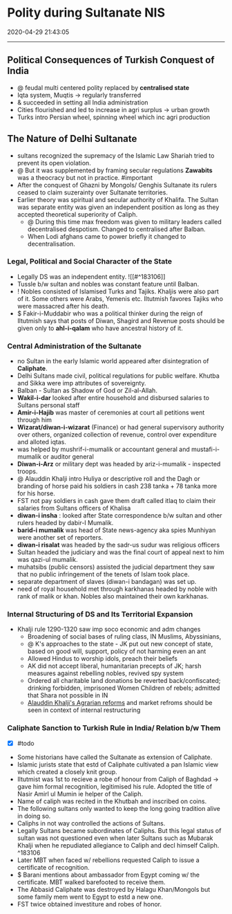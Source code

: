 # Polity during Sultanate NIS

2020-04-29 21:43:05

---

## Political Consequences of Turkish Conquest of India

- @ feudal multi centered polity replaced by **centralised state**
- Iqta system, Muqtis → regularly transferred
- & succeeded in setting all India administration
- Cities flourished and led to increase in agri surplus → urban growth
- Turks intro Persian wheel, spinning wheel which inc agri production

## The Nature of Delhi Sultanate

- sultans recognized the supremacy of the Islamic Law Shariah tried to prevent its open violation.
- @ But it was supplemented by framing secular regulations **Zawabits** was a theocracy but not in practice. #important
- After the conquest of Ghazni by Mongols/ Genghis Sultanate its rulers ceased to claim suzerainty over Sultanate territories.
- Earlier theory was spiritual and secular authority of Khalifa. The Sultan was separate entity was given an independent position as long as they accepted theoretical superiority of Caliph.
	- @ During this time max freedom was given to military leaders called decentralised despotism. Changed to centralised after Balban.
	- When Lodi afghans came to power briefly it changed to decentralisation.

### Legal, Political and Social Character of the State

- Legally DS was an independent entity.
![[#^183106]]
- Tussle b/w sultan and nobles was constant feature until Balban.
- ! Nobles consisted of Islamised Turks and Tajiks. Khaljis were also part of it. Some others were Arabs, Yemenis etc. Iltutmish favores Tajiks who were massacred after his death.
- $ Fakir-i-Muddabir who was a political thinker during the reign of Iltutmish says that posts of Diwan, Shagird and Revenue posts should be given only to **ahl-i-qalam** who have ancestral history of it.

### Central Administration of the Sultanate

- no Sultan in the early Islamic world appeared after disintegration of **Caliphate**.
- Delhi Sultans made civil, political regulations for public welfare. Khutba and Sikka were imp attributes of sovereignty.
- Balban - Sultan as Shadow of God or Zil-al-Allah.
- **Wakil-i-dar** looked after entire household and disbursed salaries to Sultans personal staff
- **Amir-i-Hajib** was master of ceremonies at court all petitions went through him
- **Wizarat/diwan-i-wizarat** (Finance) or had general supervisory authority over others, organized collection of revenue, control over expenditure and alloted iqtas.
- was helped by mushrif-i-mumalik or accountant general and mustafi-i-mumalik or auditor general
- **Diwan-i-Arz** or military dept was headed by ariz-i-mumalik - inspected troops.
- @ Alauddin Khalji intro Huliya or descriptive roll and the Dagh or branding of horse paid his soldiers in cash 238 tanka + 78 tanka more for his horse.
- FST not pay soldiers in cash gave them draft called itlaq to claim their salaries from Sultans officers of Khalisa
- **diwan-i insha** : looked after State correspondence b/w sultan and other rulers headed by dabir-I Mumalik.
- **barid-i mumalik** was head of State news-agency aka spies Munhiyan were another set of reporters.
- **diwan-i risalat** was headed by the sadr-us sudur was religious officers
- Sultan headed the judiciary and was the final court of appeal next to him was qazi-ul mumalik.
- muhatsibs (public censors) assisted the judicial department they saw that no public infringement of the tenets of Islam took place.
- separate department of slaves (diwan-i bandagan) was set up.
- need of royal household met through karkhanas headed by noble with rank of malik or khan. Nobles also maintained their own karkhanas.

### Internal Structuring of DS and Its Territorial Expansion

- Khalji rule 1290-1320 saw imp soco economic and adm changes
    - Broadening of social bases of ruling class, IN Muslims, Abyssinians,
    - @ K's approaches to the state - JK put out new concept of state, based on good will, support, policy of not harming even an ant
    - Allowed Hindus to worship idols, preach their beliefs
    - AK did not accept liberal, humanitarian precepts of JK; harsh measures against rebelling nobles, revived spy system
    - Ordered all charitable land donations be reverted back/confiscated; drinking forbidden, imprisoned Women Children of rebels; admitted that Shara not possible in IN
    - [Alauddin Khalji's Agrarian reforms](onenote:14th%20Century.one#Agrarian%20and%20Economic%20Measures&section-id={F94DA8F5-7BB6-4F42-A107-C32033C152EE}&page-id={FC503C25-55D2-4B67-9AA0-878E0B922A06}&object-id={3A6716A0-FD98-4BC1-B8FB-4E3C61B87BF8}&10&base-path=https://d.docs.live.net/bbc8be5bd337910c/Documents/History%20Optional/Medieval%20India/Part%20I) and market refroms should be seen in context of internal restructuring

### Caliphate Sanction to Turkish Rule in India/ Relation b/w Them

- [x] #todo
- Some historians have called the Sultanate as extension of Caliphate.
- Islamic jurists state that estd of Caliphate cultivated a pan Islamic view which created a closely knit group.
- Iltutmist was 1st to recieve a robe of honour from Caliph of Baghdad -> gave him formal recognition, legitimised his rule. Adopted the title of Nasir Amirl ul Mumin ie helper of the Caliph.
- Name of caliph was recited in the Khutbah and inscribed on coins.
- The following sultans only wanted to keep the long going tradition alive in doing so.
- Caliphs in not way controlled the actions of Sultans.
- Legally Sultans became subordinates of Caliphs. But this legal status of sultan was not questioned even when later Sultans such as Mubarak Khalji when he repudiated allegiance to Caliph and decl himself Caliph. ^183106
- Later MBT when faced w/ rebellions requested Caliph to issue a certificate of recognition.
- $ Barani mentions about ambassador from Egypt coming w/ the certificate. MBT walked barefooted to receive them.
- The Abbasid Caliphate was destroyed by Halagu Khan/Mongols but some family mem went to Egypt to estd a new one.
- FST twice obtained investiture and robes of honor.
